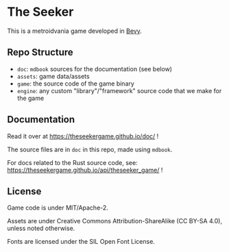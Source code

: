 # The Seeker

This is a metroidvania game developed in [Bevy](https://github.com/bevyengine/bevy).

## Repo Structure

- `doc`: `mdbook` sources for the documentation (see below)
- `assets`: game data/assets
- `game`: the source code of the game binary
- `engine`: any custom "library"/"framework" source code that we make for the game

## Documentation

Read it over at https://theseekergame.github.io/doc/ !

The source files are in `doc` in this repo, made using `mdbook`.

For docs related to the Rust source code, see: https://theseekergame.github.io/api/theseeker_game/ !

## License

Game code is under MIT/Apache-2.

Assets are under Creative Commons Attribution-ShareAlike (CC BY-SA 4.0), unless noted otherwise.

Fonts are licensed under the SIL Open Font License.
